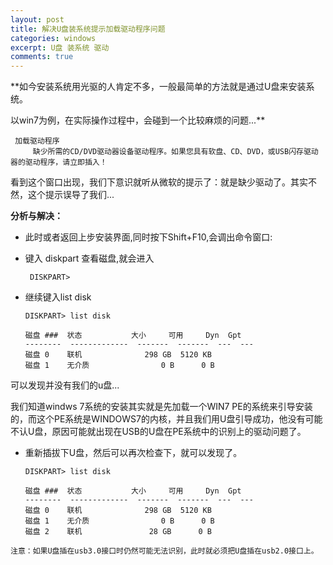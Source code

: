 ```yaml
---
layout: post
title: 解决U盘装系统提示加载驱动程序问题
categories: windows 
excerpt: U盘 装系统 驱动
comments: true
---
```

**如今安装系统用光驱的人肯定不多，一般最简单的方法就是通过U盘来安装系统。

以win7为例，在实际操作过程中，会碰到一个比较麻烦的问题...**

     加载驱动程序
         缺少所需的CD/DVD驱动器设备驱动程序。如果您具有软盘、CD、DVD，或USB闪存驱动器的驱动程序，请立即插入！

看到这个窗口出现，我们下意识就听从微软的提示了：就是缺少驱动了。其实不然，这个提示误导了我们...

**分析与解决：**

- 此时或者返回上步安装界面,同时按下Shift+F10,会调出命令窗口:

- 键入 diskpart 查看磁盘,就会进入

       DISKPART>

- 继续键入list disk

      DISKPART> list disk 

      磁盘 ###  状态           大小     可用     Dyn  Gpt
      --------  -------------  -------  -------  ---  ---
      磁盘 0    联机              298 GB  5120 KB
      磁盘 1    无介质                0 B      0 B

可以发现并没有我们的u盘...

我们知道windws 7系统的安装其实就是先加载一个WIN7 PE的系统来引导安装的，而这个PE系统是WINDOWS7的内核，并且我们用U盘引导成功，他没有可能不认U盘，原因可能就出现在USB的U盘在PE系统中的识别上的驱动问题了。

- 重新插拔下U盘，然后可以再次检查下，就可以发现了。
      
      DISKPART> list disk

      磁盘 ###  状态           大小     可用     Dyn  Gpt
      --------  -------------  -------  -------  ---  ---
      磁盘 0    联机              298 GB  5120 KB
      磁盘 1    无介质                0 B      0 B
      磁盘 2    联机               28 GB      0 B

`注意：如果U盘插在usb3.0接口时仍然可能无法识别，此时就必须把U盘插在usb2.0接口上。`
